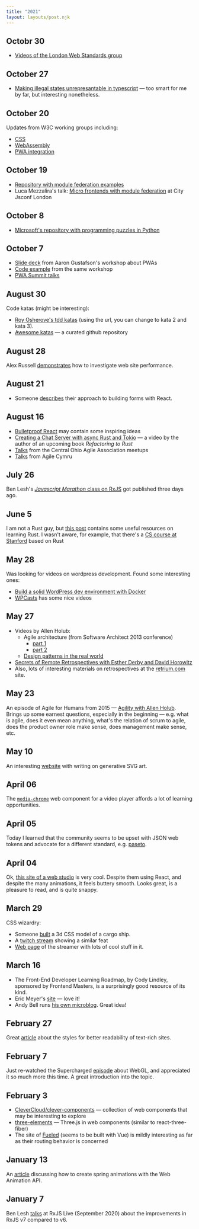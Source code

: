 ```yaml
---
title: "2021"
layout: layouts/post.njk
---
```


## Octobr 30
- [Videos of the London Web Standards group](https://www.youtube.com/channel/UCw5tAel4cbIex-hlXwKY0JA/videos)

## October 27
- [Making illegal states unrepresantable in typescript](https://youtu.be/T7i2wlCqgJk) — too smart for me by far, but interesting nonetheless.

## October 20
Updates from W3C working groups including:
- [CSS](https://www.w3.org/2021/10/TPAC/group-updates.html#css-wg)
- [WebAssembly](https://www.w3.org/2021/10/TPAC/group-updates.html#wasm)
- [PWA integration](https://www.w3.org/2021/10/TPAC/demos/pwa.html)

## October 19
- [Repository with module federation examples](https://github.com/module-federation/module-federation-examples)
- Luca Mezzalira's talk: [Micro frontends with module federation](https://youtu.be/tTwoSWJObZs) at City Jsconf London

## October 8
- [Microsoft's repository with programming puzzles in Python](https://github.com/microsoft/PythonProgrammingPuzzles)

## October 7
- [Slide deck](https://noti.st/aarongustafson/UoYFSo/getting-started-with-pwas-workshop) from Aaron Gustafson's workshop about PWAs
- [Code example](https://github.com/aarongustafson/pwa-summit-workshop) from the same workshop
- [PWA Summit talks](https://www.youtube.com/watch?v=qbh_u2hvIjg)

## August 30
Code katas (might be interesting):
- [Roy Osherove's tdd katas](https://osherove.com/tdd-kata-1) (using the url, you can change to kata 2 and kata 3).
- [Awesome katas](https://github.com/gamontal/awesome-katas) — a curated github repository

## August 28
Alex Russell [demonstrates](https://youtu.be/O0hr13Pede4) how to investigate web site performance.

## August 21
- Someone [describes](https://dev.to/itays123/using-forms-in-react-js-the-right-way-no-library-needed-8oj) their approach to building forms with React.

## August 16
- [Bulletproof React](https://github.com/alan2207/bulletproof-react) may contain some inspiring ideas
- [Creating a Chat Server with async Rust and Tokio](https://www.youtube.com/watch?v=4DqP57BHaXI) — a video by the author of an upcoming book _Refactoring to Rust_
- [Talks](https://www.youtube.com/user/cohaaorg/videos) from the Central Ohio Agile Association meetups
- [Talks](https://www.youtube.com/channel/UCSQGYCjjDLBWrb1knx_8IhQ/videos) from Agile Cymru

## July 26
Ben Lesh's [_Javascript Marathon_ class on RxJS](https://www.youtube.com/watch?v=gE_K_oWn1fE) got published three days ago.

## June 5
I am not a Rust guy, but [this post](https://miguelraz.github.io/blog/juliatorust) contains some useful resources on learning Rust. I wasn't aware, for example, that there's a [CS course at Stanford](https://reberhardt.com/cs110l/spring-2020/) based on Rust

## May 28
Was looking for videos on wordpress development. Found some interesting ones:
- [Build a solid WordPress dev environment with Docker](https://youtu.be/kIqWxjDj4IU)
- [WPCasts](https://www.youtube.com/c/WPCasts/videos) has some nice videos

## May 27
- Videos by Allen Holub:
  - Agile architecture (from Software Architect 2013 conference)
    - [part 1](https://www.youtube.com/watch?v=0kRCFVGpX7k)
    - [part 2](https://www.youtube.com/watch?v=CYCNRCrX1zE)
  - [Design patterns in the real world](https://www.youtube.com/watch?v=a01mvFETU2o)
- [Secrets of Remote Retrospectives with Esther Derby and David Horowitz](https://www.youtube.com/watch?v=vFLysa1qLWo)
- Also, lots of interesting materials on retrospectives at the [retrium.com](https://www.retrium.com/) site.

## May 23
An episode of Agile for Humans from 2015 — [Agility with Allen Holub](https://youtu.be/hVF0u1WLf2E). Brings up some earnest questions, especially in the beginning — e.g. what is agile, does it even mean anything, what's the relation of scrum to agile, does the product owner role make sense, does management make sense, etc.

## May 10
An interesting [website](https://georgefrancis.dev/) with writing on generative SVG art.

## April 06
The [`media-chrome`](https://github.com/muxinc/media-chrome) web component for a video player affords a lot of learning opportunities.

## April 05
Today I learned that the community seems to be upset with JSON web tokens and advocate for a different standard, e.g. [paseto](https://paseto.io/).

## April 04
Ok, [this site of a web studio](https://www.sennep.com/) is very cool. Despite them using React, and despite the many animations, it feels buttery smooth. Looks great, is a pleasure to read, and is quite snappy.

## March 29
CSS wizardry:
- Someone [built](https://twitter.com/cobra_winfrey/status/1375888420011188226) a 3d CSS model of a cargo ship.
- A [twitch stream](https://www.twitch.tv/videos/966414970) showing a similar feat
- [Web page](https://jhey.dev/) of the streamer with lots of cool stuff in it.

## March 16
- The Front-End Developer Learning Roadmap, by Cody Lindley, sponsored by Frontend Masters, is a surprisingly good resource of its kind.
- Eric Meyer's [site](https://meyerweb.com/) — love it!
- Andy Bell runs [his own microblog](https://andy-bell.co.uk/). Great idea!

## February 27
Great [article](https://piccalil.li/tutorial/improve-the-readability-of-the-content-on-your-website) about the styles for better readability of text-rich sites.

## February 7
Just re-watched the Supercharged [episode](https://youtu.be/_ZQOUQsw_YI) about WebGL, and appreciated it so much more this time. A great introduction into the topic.

## February 3
- [CleverCloud/clever-components](https://github.com/CleverCloud/clever-components) — collection of web components that may be interesting to explore
- [three-elements](https://github.com/hmans/three-elements) — Three.js in web components (similar to react-three-fiber)
- The site of [Fueled](https://fueled.com/) (seems to be built with Vue) is mildly interesting as far as their routing behavior is concerned

## January 13
An [article](https://www.kirillvasiltsov.com/writing/how-to-create-a-spring-animation-with-web-animation-api/) discussing how to create spring animations with the Web Animation API.

## January 7
Ben Lesh [talks](https://youtu.be/cx9sHuEgLrI) at RxJS Live (September 2020) about the improvements in RxJS v7 compared to v6.
